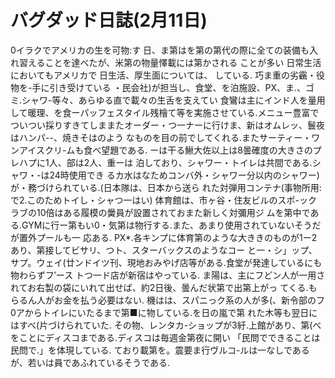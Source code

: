 # バグダッド日誌(2月11日)

0イラクでアメリカの生を可物:す
日、ま第はを第の第代の際に全ての装備も入れ習えることを達べたが、米第の物量懌載には第かされる
ことが多い
日常生活においてもアメリカで
日生活、厚生面については、
している.
巧ま重の劣靏・役物を-手に引き受けている
・民会社)が担当し、食堂、を泊施設、PX、ま.、ゴミ.シャワ-等々、あらゆる直で載々の生舌を支えてい
食鸞は主にインド人を量用して暖理、を食ーパッフェスタイル残檜て等を実施させている.メニュー豊富で
ついつい採りすきてしままたオーダー・つ一ナーに行けま、新はオムレッ、鬟夜はハンパ--、焼きそはのよう
なものを目の前でしてくれる.またサーティー・ワンアイスクリ-ムも食べ望題である.
ーは干る鰍大佐以上は8曇確度の大きさのプレハプに1人、部は2人、重ーは
泊しており、シャワー・トイレは共間である.シャワ・-は24時使用でき
るカ水はなためコンバ外・シャワー分以内のシャワー)が・務づけられている.(日本隊は、日本から送ら
れた対弾用コンテナ(事物所用:で2.このためトイし・シャつ一はい)
体育館は、市ヶ谷・住友ビルのスポ-ックラブの10倍はある履模の黌員が設置されておまた新しく対彌用ジ
ムを第中である.GYMに行ー第もい0・気第は物行する.また、あまり使用されていないそうだが置外プールも一
応ある.
PX*.各キンプに体育第のような大ききのものが1ー2あり、第接してビサリ、つト、スターバックスのようなコー
と一・シ」ップ、サプ。ウェイ(廿ンドイツ刊、現地おみやげ店等がある.食堂が発達しているにも物わらずフ′ース
トつ一ド店が新宿はやっている.
ま陽は、主にフどン人が一用されてお右製の袋にいれて出せば、約2日後、曇んだ状第で出第上がっ
てくる.もらるん人がお金を払う必要はない.
機はは、スパニっク系の人が多(、新令部のフ0アからトイレにいたるまで第■に物している.を日の嵐で第
れた木等も翌日にはすべ(片づけられていた.
その物、レンタカ-ショップが3紆.上館があり、第(べをことにディスコまである.ディスコは毎週金第夜に開い
「民問でできることは民問で.」を体現している.
ており載第を。震要ま行ヴルコ-ルは一なしであるが、若いは員であふれているそうである.
